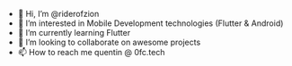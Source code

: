- 👋 Hi, I’m @riderofzion
- 👀 I’m interested in Mobile Development technologies (Flutter & Android)
- 🌱 I’m currently learning Flutter
- 💞️ I’m looking to collaborate on awesome projects
- 📫 How to reach me quentin @ 0fc.tech
